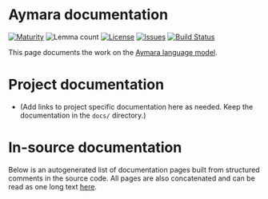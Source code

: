 # Aymara documentation

[![Maturity](https://img.shields.io/endpoint?url=https%3A%2F%2Fraw.githubusercontent.com%2Fgiellalt%2Flang-aym%2Fgh-pages%2Fmaturity.json)](https://giellalt.github.io/MaturityClassification.html)
![Lemma count](https://img.shields.io/endpoint?url=https%3A%2F%2Fraw.githubusercontent.com%2Fgiellalt%2Flang-aym%2Fgh-pages%2Flemmacount.json)
[![License](https://img.shields.io/github/license/giellalt/lang-aym)](https://github.com/giellalt/lang-aym/blob/main/LICENSE)
[![Issues](https://img.shields.io/github/issues/giellalt/lang-aym)](https://github.com/giellalt/lang-aym/issues)
[![Build Status](https://divvun-tc.giellalt.org/api/github/v1/repository/giellalt/lang-aym/main/badge.svg)](https://github.com/giellalt/lang-aym/actions)

This page documents the work on the [Aymara language model](https://github.com/giellalt/lang-aym). 

# Project documentation

* (Add links to project specific documentation here as needed. Keep the documentation in the `docs/` directory.)

# In-source documentation

Below is an autogenerated list of documentation pages built from structured comments in the source code. All pages are also concatenated and can be read as one long text [here](aym.md).
